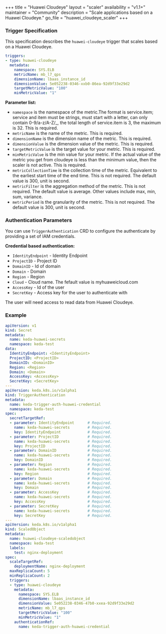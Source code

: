 +++
title = "Huawei Cloudeye"
layout = "scaler"
availability = "v1.1+"
maintainer = "Community"
description = "Scale applications based on a Huawei Cloudeye."
go_file = "huawei_cloudeye_scaler"
+++

### Trigger Specification

This specification describes the `huawei-cloudeye` trigger that scales based on a Huawei Cloudeye.

```yaml
triggers:
- type: huawei-cloudeye
  metadata:
    namespace: SYS.ELB
    metricName: mb_l7_qps
    dimensionName: lbaas_instance_id
    dimensionValue: 5e052238-0346-xxb0-86ea-92d9f33e29d2
    targetMetricValue: "100"
    minMetricValue: "1"
```

**Parameter list:**

- `namespace` is the namespace of the metric.The format is service.item; service and item must be strings, must start with a letter, can only contain 0-9/a-z/A-Z/_, the total length of service.item is 3, the maximum is 32. This is required.
- `metricName` is the name of the metric. This is required.
- `dimensionName` is the dimension name of the metric. This is required.
- `dimensionValue` is the dimension value of the metric. This is required.
- `targetMetricValue` is the target value for your metric. This is required.
- `minMetricValue` is the min value for your metric. If the actual value of the metric you get from cloudeye is less than the minimum value, then the scaler is not active. This is required.
- `metricCollectionTime` is the collection time of the metric. Equivalent to the earliest start time of the end time. This is not required. The default value is 300, unit is second.
- `metricFilter` is the aggregation method of the metric. This is not required. The default value is average. Other values ​​include max, min, sum, variance.
- `metricPeriod` is the granularity of the metric. This is not required. The default value is 300, unit is second.

### Authentication Parameters

You can use `TriggerAuthentication` CRD to configure the authenticate by providing a set of IAM credentials.

**Credential based authentication:**

- `IdentityEndpoint` - Identity Endpoint
- `ProjectID` - Project ID
- `DomainID` - Id of domain
- `Domain` - Domain
- `Region` - Region
- `Cloud` - Cloud name. The fefault value is myhuaweicloud.com
- `AccessKey` - Id of the user
- `SecretKey` - Access key for the user to authenticate with

The user will need access to read data from Huawei Cloudeye.

### Example

```yaml
apiVersion: v1
kind: Secret
metadata:
  name: keda-huawei-secrets 
  namespace: keda-test
data:
  IdentityEndpoint: <IdentityEndpoint>
  ProjectID: <ProjectID>
  DomainID: <DomainID>
  Region: <Region>
  Domain: <Domain>
  AccessKey: <AccessKey>
  SecretKey: <SecretKey>
--- 
apiVersion: keda.k8s.io/v1alpha1
kind: TriggerAuthentication
metadata:
  name: keda-trigger-auth-huawei-credential
  namespace: keda-test
spec:
  secretTargetRef:
  - parameter: IdentityEndpoint      # Required.
    name: keda-huawei-secrets        # Required.
    key: IdentityEndpoint            # Required.
  - parameter: ProjectID             # Required.
    name: keda-huawei-secrets        # Required.
    key: ProjectID                   # Required.
  - parameter: DomainID              # Required.
    name: keda-huawei-secrets        # Required.
    key: DomainID                    # Required.
  - parameter: Region                # Required.
    name: keda-huawei-secrets        # Required.
    key: Region                      # Required.
  - parameter: Domain                # Required.
    name: keda-huawei-secrets        # Required.
    key: Domain                      # Required.
  - parameter: AccessKey             # Required.
    name: keda-huawei-secrets        # Required.
    key: AccessKey                   # Required.
  - parameter: SecretKey             # Required.
    name: keda-huawei-secrets        # Required.
    key: SecretKey                   # Required.
---
apiVersion: keda.k8s.io/v1alpha1
kind: ScaledObject
metadata:
  name: huawei-cloudeye-scaledobject
  namespace: keda-test
  labels:
    test: nginx-deployment
spec:
  scaleTargetRef:
    deploymentName: nginx-deployment
  maxReplicaCount: 5
  minReplicaCount: 2
  triggers:
  - type: huawei-cloudeye
    metadata:
      namespace: SYS.ELB
      dimensionName: lbaas_instance_id
      dimensionValue: 5e052238-0346-47b0-xxea-92d9f33e29d2
      metricName: mb_l7_qps
      targetMetricValue: "100"
      minMetricValue: "1"
    authenticationRef:
      name: keda-trigger-auth-huawei-credential
```

